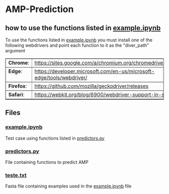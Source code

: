# AMP-Prediction

## how to use the functions listed in [example.ipynb](https://github.com/Danielmoraisg/AMP-Prediction/blob/main/example.ipynb)

To use the functions listed in [example.ipynb](https://github.com/Danielmoraisg/AMP-Prediction/blob/main/example.ipynb) you must install one of the following webdrivers and point each function to it as the "diver_path" argument

<table border="1" class="docutils">
<colgroup>
<col width="16%">
<col width="84%">
</colgroup>
<tbody valign="top">
<tr class="row-odd"><td><strong>Chrome</strong>:</td>
<td><a class="reference external" href="https://sites.google.com/a/chromium.org/chromedriver/downloads">https://sites.google.com/a/chromium.org/chromedriver/downloads</a></td>
</tr>
<tr class="row-even"><td><strong>Edge</strong>:</td>
<td><a class="reference external" href="https://developer.microsoft.com/en-us/microsoft-edge/tools/webdriver/">https://developer.microsoft.com/en-us/microsoft-edge/tools/webdriver/</a></td>
</tr>
<tr class="row-odd"><td><strong>Firefox</strong>:</td>
<td><a class="reference external" href="https://github.com/mozilla/geckodriver/releases">https://github.com/mozilla/geckodriver/releases</a></td>
</tr>
<tr class="row-even"><td><strong>Safari</strong>:</td>
<td><a class="reference external" href="https://webkit.org/blog/6900/webdriver-support-in-safari-10/">https://webkit.org/blog/6900/webdriver-support-in-safari-10/</a></td>
</tr>
</tbody>
</table>

## Files

### [example.ipynb](https://github.com/Danielmoraisg/AMP-Prediction/blob/main/example.ipynb)

Test case using functions listed in [predictors.py](https://github.com/Danielmoraisg/AMP-Prediction/blob/main/predictors.py)

### [predictors.py](https://github.com/Danielmoraisg/AMP-Prediction/blob/main/predictors.py)

File containing functions to predict AMP

### [teste.txt](https://github.com/Danielmoraisg/AMP-Prediction/blob/main/teste.txt)

Fasta file containing examples used in the [example.ipynb](https://github.com/Danielmoraisg/AMP-Prediction/blob/main/example.ipynb) file
